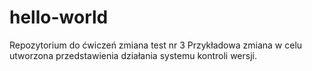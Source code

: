 # hello-world
Repozytorium do ćwiczeń
zmiana test nr 3
Przykładowa zmiana w celu utworzona przedstawienia działania systemu kontroli wersji.
